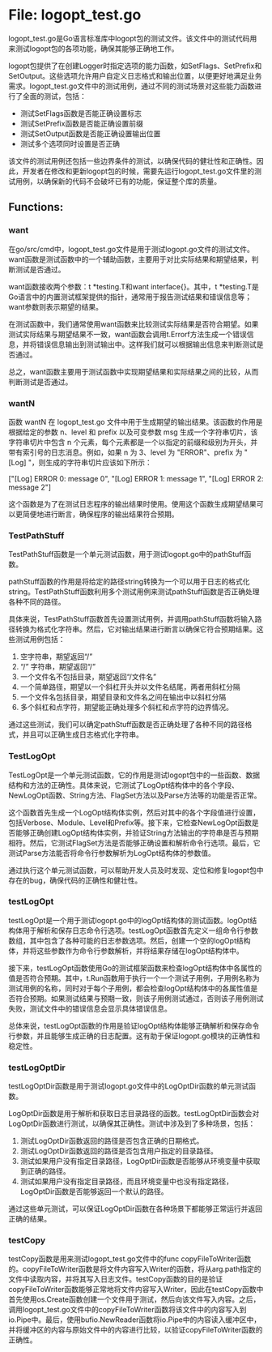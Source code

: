# File: logopt_test.go

logopt_test.go是Go语言标准库中logopt包的测试文件。该文件中的测试代码用来测试logopt包的各项功能，确保其能够正确地工作。

logopt包提供了在创建Logger时指定选项的能力函数，如SetFlags、SetPrefix和SetOutput。这些选项允许用户自定义日志格式和输出位置，以便更好地满足业务需求。logopt_test.go文件中的测试用例，通过不同的测试场景对这些能力函数进行了全面的测试，包括：

- 测试SetFlags函数是否能正确设置标志
- 测试SetPrefix函数是否能正确设置前缀
- 测试SetOutput函数是否能正确设置输出位置
- 测试多个选项同时设置是否正确

该文件的测试用例还包括一些边界条件的测试，以确保代码的健壮性和正确性。因此，开发者在修改和更新logopt包的时候，需要先运行logopt_test.go文件里的测试用例，以确保新的代码不会破坏已有的功能，保证整个库的质量。

## Functions:

### want

在go/src/cmd中，logopt_test.go文件是用于测试logopt.go文件的测试文件。want函数是测试函数中的一个辅助函数，主要用于对比实际结果和期望结果，判断测试是否通过。

want函数接收两个参数：t *testing.T和want interface{}。其中，t *testing.T是Go语言中的内置测试框架提供的指针，通常用于报告测试结果和错误信息等；want参数则表示期望的结果。

在测试函数中，我们通常使用want函数来比较测试实际结果是否符合期望。如果测试实际结果与期望结果不一致，want函数会调用t.Errorf方法生成一个错误信息，并将错误信息输出到测试输出中。这样我们就可以根据输出信息来判断测试是否通过。

总之，want函数主要用于测试函数中实现期望结果和实际结果之间的比较，从而判断测试是否通过。



### wantN

函数 wantN 在 logopt_test.go 文件中用于生成期望的输出结果。该函数的作用是根据给定的参数 n、level 和 prefix 以及可变参数 msg 生成一个字符串切片，该字符串切片中包含 n 个元素，每个元素都是一个以指定的前缀和级别为开头，并带有索引号的日志消息。例如，如果 n 为 3、level 为 "ERROR"、prefix 为 "[Log] "，则生成的字符串切片应该如下所示：

["[Log] ERROR 0: message 0", "[Log] ERROR 1: message 1", "[Log] ERROR 2: message 2"]

这个函数是为了在测试日志程序的输出结果时使用。使用这个函数生成期望结果可以更简便地进行断言，确保程序的输出结果符合预期。



### TestPathStuff

TestPathStuff函数是一个单元测试函数，用于测试logopt.go中的pathStuff函数。

pathStuff函数的作用是将给定的路径string转换为一个可以用于日志的格式化string。TestPathStuff函数利用多个测试用例来测试pathStuff函数是否正确处理各种不同的路径。

具体来说，TestPathStuff函数首先设置测试用例，并调用pathStuff函数将输入路径转换为格式化字符串。然后，它对输出结果进行断言以确保它符合预期结果。这些测试用例包括：

1. 空字符串，期望返回“/”
2. “/” 字符串，期望返回“/”
3. 一个文件名不包括目录，期望返回“/文件名”
4. 一个简单路径，期望以一个斜杠开头并以文件名结尾，两者用斜杠分隔
5. 一个文件名包括目录，期望目录和文件名之间在输出中以斜杠分隔
6. 多个斜杠和点字符，期望能正确处理多个斜杠和点字符的边界情况。

通过这些测试，我们可以确定pathStuff函数是否正确处理了各种不同的路径格式，并且可以正确生成日志格式化字符串。



### TestLogOpt

TestLogOpt是一个单元测试函数，它的作用是测试logopt包中的一些函数、数据结构和方法的正确性。具体来说，它测试了LogOpt结构体中的各个字段、NewLogOpt函数、String方法、FlagSet方法以及Parse方法等的功能是否正常。

这个函数首先生成一个LogOpt结构体实例，然后对其中的各个字段值进行设置，包括Verbose、Module、Level和Prefix等。接下来，它检查NewLogOpt函数是否能够正确创建LogOpt结构体实例，并验证String方法输出的字符串是否与预期相符。然后，它测试FlagSet方法是否能够正确设置和解析命令行选项。最后，它测试Parse方法能否将命令行参数解析为LogOpt结构体的参数值。

通过执行这个单元测试函数，可以帮助开发人员及时发现、定位和修复logopt包中存在的bug，确保代码的正确性和健壮性。



### testLogOpt

testLogOpt是一个用于测试logopt.go中的logOpt结构体的测试函数。logOpt结构体用于解析和保存日志命令行选项。testLogOpt函数首先定义一组命令行参数数组，其中包含了各种可能的日志参数选项。然后，创建一个空的logOpt结构体，并将这些参数作为命令行参数解析，并将结果存储在logOpt结构体中。

接下来，testLogOpt函数使用Go的测试框架函数来检查logOpt结构体中各属性的值是否符合预期。其中，t.Run函数用于执行一个一个测试子用例，子用例名称为测试用例的名称，同时对于每个子用例，都会检查logOpt结构体中的各属性值是否符合预期。如果测试结果与预期一致，则该子用例测试通过，否则该子用例测试失败，测试文件中的错误信息会显示具体错误信息。

总体来说，testLogOpt函数的作用是验证logOpt结构体能够正确解析和保存命令行参数，并且能够生成正确的日志配置。这有助于保证logopt.go模块的正确性和稳定性。



### testLogOptDir

testLogOptDir函数是用于测试logopt.go文件中的LogOptDir函数的单元测试函数。

LogOptDir函数是用于解析和获取日志目录路径的函数。testLogOptDir函数会对LogOptDir函数进行测试，以确保其正确性。测试中涉及到了多种场景，包括：

1. 测试LogOptDir函数返回的路径是否包含正确的日期格式。
2. 测试LogOptDir函数返回的路径是否包含用户指定的目录路径。
3. 测试如果用户没有指定目录路径，LogOptDir函数是否能够从环境变量中获取到正确的路径。
4. 测试如果用户没有指定目录路径，而且环境变量中也没有指定路径，LogOptDir函数是否能够返回一个默认的路径。

通过这些单元测试，可以保证LogOptDir函数在各种场景下都能够正常运行并返回正确的结果。



### testCopy

testCopy函数是用来测试logopt_test.go文件中的func copyFileToWriter函数的。copyFileToWriter函数是将文件内容写入Writer的函数，将从arg.path指定的文件中读取内容，并将其写入日志文件。testCopy函数的目的是验证copyFileToWriter函数能够正常地将文件内容写入Writer，因此在testCopy函数中首先使用os.Create函数创建一个文件用于测试，然后向该文件写入内容。之后，调用logopt_test.go文件中的copyFileToWriter函数将该文件中的内容写入到io.Pipe中。最后，使用bufio.NewReader函数将io.Pipe中的内容读入缓冲区中，并将缓冲区的内容与原始文件中的内容进行比较，以验证copyFileToWriter函数的正确性。



